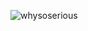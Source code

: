 ![whysoserious](https://play-lh.googleusercontent.com/c-bgvYnHYkWqErLP6g_LlqKsh9oZTS4xyjNwqNhKQGZQx3PIuZ9lVG965GEGMoFtWDM)
